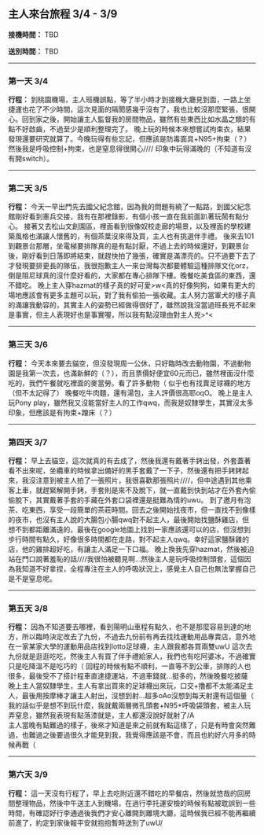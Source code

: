 ## 主人來台旅程 3/4 - 3/9

**接機時間：** TBD

**送別時間：** TBD

---

### 第一天 3/4

**行程：** 到桃園機場，主人班機誤點，等了半小時才到接機大廳見到面，一路上坐捷運也花了不少時間，這次見面的隔閡感幾乎沒有了，我也比較沒那麼緊張，很開心。回到家之後，開始讓主人監督我的房間物品，雖然有些東西比如水晶之類的有點不好啟齒，不過至少是順利整理完了。
晚上玩的時候本來想嘗試拘束衣，結果發現還要研究就算了。今晚玩得有些忘記，但應該是防毒面具+N95+拘束（？）然後我是呼吸控制+拘束，也是窒息得很開心////
印象中玩得滿晚的（不知道有沒有開switch）。

---
### 第二天 3/5

**行程：** 今天一早出門先去國父紀念館，因為我的問題有繞了一點路，到國父紀念館剛好看到憲兵交接，我有在那裡錄影，有個小孩一直在我前面趴著玩鬧有點分心。
接著又去松山文創園區，裡面看到很像奴校走廊的場景，以及裡面的學校建築風格也滿讓人懷舊的，有個茶葉沒來得及買，主人也有挑選伴手禮。
後來去101到觀景台那層，坐電梯要排隊真的是有點討厭，不過上去的時候還好，到觀景台後，剛好看到日落即將結束，就趕快拍了幾張，確實是滿漂亮的。只不過要下去了才發現要排更長的隊伍，我很抱歉主人一來台灣每次都要體驗這種排隊文化orz，倒是阻尼球真的沒什麼好看的，大家都在專心排隊下樓。晚餐吃美食區的東西，還不錯吃。
晚上主人穿hazmat的樣子真的好可愛>w<真的好像狗狗，如果有更大的場地應該會有更多主題可以玩，對了我有偷拍一張收藏。主人努力當軍犬的樣子真的滿讓我動容的，其實主人的姿勢已經做得很好了，雖然說我沒當過班長兇不起來是事實，但主人表現好也是事實喔，所以我有點沒理由對主人兇>^<

---

### 第三天 3/6

**行程：** 今天本來要去貓空，但沒發現周一公休，只好臨時改去動物園，不過動物園是我第一次去，也滿新鮮的（？），而且票價好便宜60元而已，雖然裡面沒什麼吃的，我們午餐就吃裡面的麥當勞。看了許多動物（
似乎也有找賣足球襪的地方（但不太記得了）
晚餐吃牛肉麵，還有湯包，主人評價很高耶oqO。
晚上是主人玩Pony play，雖然我又沒能當好主人的工作qwq，而我是奴隸學生，其實沒太多印象，但應該是有拘束+蹭床（？）

---

### 第四天 3/7

**行程：** 早上去貓空，這次就真的有去成了，然後我還有戴著手銬出發，外套蓋著看不出來呢，坐纜車的時候拿出備好的黑手套戴了一下子，然後還有把手銬銬起來，我沒注意到被主人拍了一張照片，我很喜歡那張照片////，但中途遇到其他乘客上車，就趕緊解開手銬，手套則是來不及脫下，就一直戴到快到站才在外套內偷偷脫下，其實戴著手套的手藏在外套口袋裡還是挺難為情的uwu。
到了邀月有泡茶、吃東西，享受一段簡單的茶莊時間。回去之後開始找夜市，但一直找不到像樣的夜市，也沒有主人說的大腸包小腸qwq對不起主人，最後開始找鹽酥雞店，但想不到都距離滿遠的，最後在google地圖上找到一家應該還可以的店，但沒想到步行時間有點久，好像很多時間都在走路，對不起主人qwq。幸好這家鹽酥雞的店，他的雞排超好吃，有讓主人滿足一下口福。
晚上換我先穿hazmat，然後被迫站在門口說著羞恥的話////我很怕被聽見啊...然後主人是玩呼吸控制頭套，這個因為我知道不好拿捏，全程專注在主人的呼吸狀況上，感覺主人自己也無法掌握自己是不是窒息呢。

---

### 第五天 3/8

**行程：** 因為不知道要去哪裡，看到陽明山車程有點久，也不是那麼容易到達的地方，所以臨時決定改去了九份，不過去九份前有再去找找運動用品專賣店，意外地在一家某家大學的運動用品店找到lotto足球襪，主人跟我都各買兩雙uwU
這次去九份就是逛逛吃吃，然後主人有買了伴手禮給家人，我們也有吃阿婆冰，不過確實只是吃降溫不是吃巧的（
回程的時候有點不順利，一直等不到公車，排隊的人也很多，最後受不了搭計程車直達捷運站，不過車錢就...挺多的，然後晚餐吃披薩
晚上主人當奴隸學生，主人有拿出買來的足球襪出來玩，口交+撸都不太能滿足主人，最後用按摩棒才讓主人射出，沒想到射...超多oAo沒想到每天射還有這個量（
我的話似乎是想不到玩什麼，我就戴兩層微孔頭套+N95+呼吸袋頭套，被主人玩弄窒息，雖然我表現有點落漆就是，主人都還沒說好就射了/A\
主人當晚有點難過的樣子，後來才知道是來之前就有點這樣了，只是有時會突然難過，也難過之後要過很久才能見到我，我覺得應該是不會，而且也約好六月多的時候再戰（

---

### 第六天 3/9

**行程：** 這一天沒有行程了，早上去吃附近還不錯吃的早餐店，然後就悠哉的回房間整理物品，然後中午送主人到機場，在過行李托運安檢的時候有點被耽誤到一些時間，有確認好行李通過後我們才安心離開到離境大廳，這時候我已經不能再繼續前進了，約定到家後報平安就抱抱暫時送別了uwU/